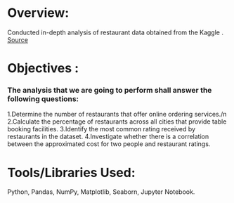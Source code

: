 #  Overview:
Conducted in-depth analysis of restaurant data obtained from the Kaggle .
[Source](https://www.kaggle.com/datasets/himanshupoddar/zomato-bangalore-restaurants)


# Objectives : 
### The analysis that we are going to perform shall answer the following questions:
1.Determine the number of restaurants that offer online ordering services./n
2.Calculate the percentage of restaurants across all cities that provide table booking facilities.
3.Identify the most common rating received by restaurants in the dataset.
4.Investigate whether there is a correlation between the approximated cost for two people and restaurant ratings.

# Tools/Libraries Used:
Python, Pandas, NumPy, Matplotlib, Seaborn, Jupyter Notebook.
